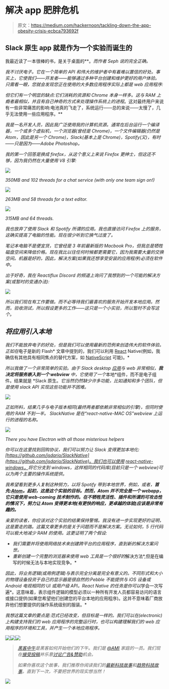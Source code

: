 # 解决 app 肥胖危机

> 原文：<https://medium.com/hackernoon/tackling-down-the-app-obesity-crisis-ecbca793692f>

## Slack 原生 app 就是作为一个实验而诞生的

我最近读了一本很棒的书，是关于桌面的[](https://josephg.com/blog/electron-is-flash-for-the-desktop/)**。*而作者 Seph 说的完全正确。*

*我不讨厌电子。它在一个简单的 API 和伟大的维护者中有着难以置信的好处。事实上，它使我们——开发者——能够通过多种平台创建和维护更好的用户体验。只需看一眼，您就会发现您正在使用的大多数应用程序实际上都是 web 应用程序:*

*但它们有一个明显的缺点:它们消耗的资源和 Chrome 本身一样多。这与 RAM 上瘾者最相似，并且有自己神奇的方式来处理操作系统上的进程*。这对最终用户来说有一些非常痛苦的影响:电池真的飞走了，系统运行——总的来说——太慢了，几乎无法使用一些应用程序。**

*我是一名开发人员，因此我广泛使用我的计算机资源。通常在后台运行一个编译器，一个或多个虚拟机，一个浏览器(曾经是 Chrome)，一个文件编辑器(仍然是 Atom，因此是另一个 Chrome)，Slack(基本上是 Chrome)，Spotify(*又*)，有时——只是因为——Adobe Photoshop。*

*我的第一个回答是换成 firefox，从这个意义上来说 Firefox 更绅士，但这还不够，因为我仍然在大量使用 V8 引擎:*

*![](img/20dad50e955031c8ecb4034ab0b0c474.png)*

*350MB and 102 threads for a chat service (with only one team sign on!)*

*![](img/4c77b7256e24ffa094c5bd96e8bbb7fa.png)*

*263MB and 58 threads for a text editor.*

*![](img/863e0d930972f126d649c298503df05e.png)*

*315MB and 64 threads.*

*我也放弃了使用 Slack 和 Spotify *所谓的应用*。我也直接访问 Firefox 上的服务，这确实提高了电脑的性能。现在很少听到它换气过度了。*

*笔记本电脑不是便宜货，它曾经是 3 年前最新版的 Macbook Pro，但我总是牺牲磁盘空间来降低价格。现在我比以往任何时候都更需要它，因为我需要大量的交换空间。机器是好的，因此，解决方案(如果我还想享受安装的应用程序)必须在软件中。*

*出于好奇，我在 Reactiflux Discord 的频道上询问了我想到的一个可能的解决方案(或暂时的变通办法):*

*![](img/27d57fc172e6017d144af7d20a75bc55.png)*

*所以我们现在有工作要做。而不必等待我们最喜欢的服务开始开发本地应用。然而，验收测试，所以假设更多的工作——这只是一个小实验，所以暂时不会写这个。*

## *将应用引入本地*

*我们不能放弃电子的好处，但是我们可以使用最新的范例来创造伟大的软件体验。正如在*电子是新的 Flash* 文章中提到的，我们可以利用 [React](https://hackernoon.com/tagged/react) Native(例如，我确信有其他具有相同焦点的替代方案，如 [NativeScript](https://www.nativescript.org/) 可能)。*

*所以我做了一个非常简单的实验。由于 Slack desktop [应用](https://hackernoon.com/tagged/app)与 web 非常相似，**我决定将服务嵌入到一个 webview** 中，它使用了一个*本地*组件，而不是电子组件。结果就是 *Slack 原生。*它当然仍然缺少许多功能，比如通知和多个团队，但是使用 slack API 实现这些功能并不困难。*

*![](img/a03bdb28bbea307d7cb5a0c0be797f16.png)*

*正如所料，结果几乎与电子版本相同(最终两者都依赖非常相似的引擎)，但同时使用的 RAM 不到一半。 *SlackNative* 是在“react-native-MAC OS”webview 上运行的进程的名称。*

*![](img/4c4305690ab2f815ef2de788d8c39b08.png)*

*There you have Electron with all those misterious helpers*

*你可以在这里找到回购协议，我们可以努力让 Slack 变得更加本地化:[https://github.com/jsdario/SlackNative](https://github.com/jsdario/SlackNative)。我们也可以使用 [react-native-windows，](https://github.com/Microsoft/react-native-windows)将它分支到 windows，这样相同的代码库(目前只是一个 webview)可以为两个主要的操作系统提供。*

*我希望看到更多人复制这种努力，以将 Spotify 带到本地世界，例如，或者，**首先:**[**Atom**](https://atom.io/)**。起初，这是这个实验的目标。然而，Atom 并不完全是一个 webapp，它只是使用 web-coming 技术制作的。在不牺牲灵活性、插件和所谓的可攻击性的情况下，努力让 Atom 变得更本地(有更快的响应，更卓越的体验)应该是非常有趣的。***

*亲爱的读者，你应该对这个实验的结果保持警惕。我没有进一步实现更好的证明，这是要走的路。这篇文章更多的是关于问题而不是解决方案。无论如何，5 行代码可以极大地减少 RAM 的使用。这更证明了两个假设:*

*   *我们需要并将使用网络技术来创建跨平台的应用程序，直到新的解决方案问世。*
*   *重新创建一个完整的浏览器来使用 web 工具是一个很好的*解决方法*,但是在编写的时候无法与本地实现竞争。*

*因此，将业务逻辑(或用例逻辑)与表示完全分离是完全有意义的。不同形式和大小的物理设备投资于自己的显示器是很自然的:Pebble 不能提供与 iOS 设备或 Android 电视相同的 UI 或用户级 API。React Native 的任务是你可以*学会一次写遍*。这意味着，表示组件逻辑的模型必须以一种所有开发人员都容易访问的语言或接口提供(如果您希望他们创建您的平台本地的应用程序)。这并不意味着厂商放弃他们想要提供的操作系统级别的服装。*

*我想这篇文章的要点是:范式已经改变，但目标是一样的。我们可以在(electronic)上构建支持我们的 web 应用程序的完整运行时，也可以构建理解我们的 web 应用程序的环境和工具，并产生一个本地应用程序。*

*[![](img/50ef4044ecd4e250b5d50f368b775d38.png)](http://bit.ly/HackernoonFB)**[![](img/979d9a46439d5aebbdcdca574e21dc81.png)](https://goo.gl/k7XYbx)**[![](img/2930ba6bd2c12218fdbbf7e02c8746ff.png)](https://goo.gl/4ofytp)*

> *[黑客中午](http://bit.ly/Hackernoon)是黑客如何开始他们的下午。我们是 [@AMI](http://bit.ly/atAMIatAMI) 家庭的一员。我们现在[接受投稿](http://bit.ly/hackernoonsubmission)并乐意[讨论广告&赞助](mailto:partners@amipublications.com)机会。*
> 
> *如果你喜欢这个故事，我们推荐你阅读我们的[最新科技故事](http://bit.ly/hackernoonlatestt)和[趋势科技故事](https://hackernoon.com/trending)。直到下一次，不要把世界的现实想当然！*

*![](img/be0ca55ba73a573dce11effb2ee80d56.png)*